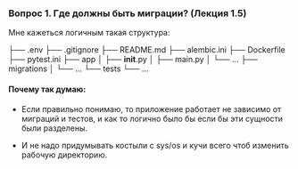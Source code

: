 ### Вопрос 1. Где должны быть миграции? (Лекция 1.5)

Мне кажеться логичным такая структура: 

├── .env
├── .gitignore
├── README.md
├── alembic.ini
├── Dockerfile
├── pytest.ini
├── app
│   ├── __init__.py
│   ├── main.py
│   └── ...
├── migrations
│   └── ...
└── tests
    └── ...

#### Почему так думаю: 

- Если правильно понимаю, то приложение работает не зависимо от миграций и тестов, и как то логично было бы если бы эти сущности были разделены. 

- И не надо придумывать костыли с sys/os и кучи всего чтоб изменить рабочую директорию.